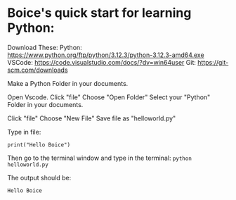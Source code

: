 # Boice's quick start for learning Python:

Download These: 
Python: https://www.python.org/ftp/python/3.12.3/python-3.12.3-amd64.exe
VSCode: https://code.visualstudio.com/docs/?dv=win64user
Git: https://git-scm.com/downloads

Make a Python Folder in your documents.

Open Vscode.
Click "file"
Choose "Open  Folder"
Select your "Python" Folder in your documents.

Click "file"
Choose "New File"
Save file as "helloworld.py"

Type in file:
 
`print("Hello Boice")`

Then go to the terminal window and type in the terminal: 
`python helloworld.py`


The output should be:

`Hello Boice`